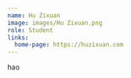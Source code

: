 ```yaml
---
name: Hu Zixuan
image: images/Hu Zixuan.png
role: Student
links:
  home-page: https://huzixuan.com
---
```


hao
